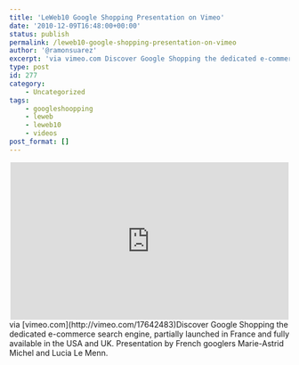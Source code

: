 ```yaml
---
title: 'LeWeb10 Google Shopping Presentation on Vimeo'
date: '2010-12-09T16:48:00+00:00'
status: publish
permalink: /leweb10-google-shopping-presentation-on-vimeo
author: '@ramonsuarez'
excerpt: 'via vimeo.com Discover Google Shopping the dedicated e-commerce search engine, partially launched in France and fully available in the USA and UK. Presentation by French googlers Marie-Astrid Michel and Lucia Le Menn.'
type: post
id: 277
category:
    - Uncategorized
tags:
    - googleshoopping
    - leweb
    - leweb10
    - videos
post_format: []
---
```

<div class="embed-vimeo" style="text-align: center;"><iframe allowfullscreen="" frameborder="0" height="283" mozallowfullscreen="" src="https://player.vimeo.com/video/17642483" webkitallowfullscreen="" width="500"></iframe></div>via [vimeo.com](http://vimeo.com/17642483)</div>Discover Google Shopping the dedicated e-commerce search engine, partially launched in France and fully available in the USA and UK. Presentation by French googlers Marie-Astrid Michel and Lucia Le Menn.

</div>